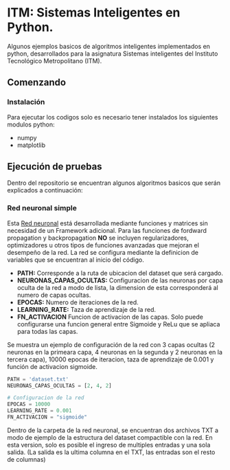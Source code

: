 # ITM: Sistemas Inteligentes en Python.

Algunos ejemplos basicos de algoritmos inteligentes implementados en python, desarrollados para la asignatura Sistemas inteligentes del Instituto Tecnológico Metropolitano (ITM).

## Comenzando

### Instalación

Para ejecutar los codigos solo es necesario tener instalados los siguientes modulos python:
- numpy
- matplotlib

## Ejecución de pruebas

Dentro del repositorio se encuentran algunos algoritmos basicos que serán explicados a continuación:

### Red neuronal simple
Esta [Red neuronal](https://github.com/MateoVelasquez/SI_ITM_Python/blob/master/simple_neuronal_network/red_neuronal.py) está desarrollada mediante funciones y matrices sin necesidad de un Framework adicional. Para las funciones de fordward propagation y backpropagation **NO** se incluyen regularizadores, optimizadores u otros tipos de funciones avanzadas que mejoran el desempeño de la red. 
La red se configura mediante la definicion de variables que se encuentran al inicio del código.  

- **PATH:** Corresponde a la ruta de ubicacion del dataset que será cargado.  
- **NEURONAS_CAPAS_OCULTAS:** Configuracion de las neuronas por capa oculta de la red a modo de lista, la dimension de esta corresponderá al numero de capas ocultas.  
- **EPOCAS:** Numero de iteraciones de la red.  
- **LEARNING_RATE:** Taza de aprendizaje de la red.
- **FN_ACTIVACION** Funcion de activacion de las capas. Solo puede configurarse una funcion general entre Sigmoide y ReLu que se apliaca para todas las capas.  

Se muestra un  ejemplo de configuración de la red con 3 capas ocultas (2 neuronas en la primeara capa, 4 neuronas en la segunda y 2 neuronas en la tercera capa), 10000 epocas de iteracion, taza de aprendizaje de 0.001 y función de activacion sigmoide.
```Python
PATH = 'dataset.txt'  
NEURONAS_CAPAS_OCULTAS = [2, 4, 2]

# Configuracion de la red
EPOCAS = 10000
LEARNING_RATE = 0.001
FN_ACTIVACION = "sigmoide"
```
Dentro de la carpeta de la red neuronal, se encuentran dos archivos TXT a modo de ejemplo de la estructura del dataset compactible con la red. En esta version, solo es posible el ingreso de multiples entradas y una sola salida. (La salida es la ultima columna en el TXT, las entradas son el resto de columnas)
